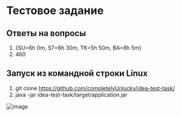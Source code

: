 # Тестовое задание

## Ответы на вопросы
1. {SU=6h 0m, S7=6h 30m, TK=5h 50m, BA=8h 5m}
2. 460

## Запуск из командной строки Linux
1. git clone https://github.com/completelyUnlucky/idea-test-task/
2. java -jar idea-test-task/target/application.jar

![image](https://github.com/completelyUnlucky/test-task/assets/75430937/a79512ba-e33a-41f1-850e-0b8fc9547073)
